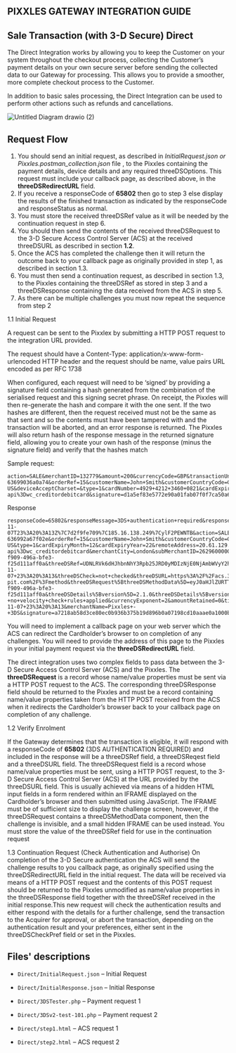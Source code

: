 
## PIXXLES GATEWAY INTEGRATION GUIDE  

## Sale Transaction (with 3-D Secure) Direct


The Direct Integration works by allowing you to keep the Customer on your system throughout the checkout process, collecting the Customer’s payment details on your own secure server before sending the collected data to our Gateway for processing. This allows you to provide a smoother, more complete checkout process to the Customer.

In addition to basic sales processing, the Direct Integration can be used to perform other actions such as refunds and cancellations.

  

![Untitled Diagram drawio (2)](https://user-images.githubusercontent.com/72015387/180981113-2dad9ffa-f365-4831-bbbd-64a942d3d5b8.png)

  

## Request Flow


1. You should send an initial request, as described in *InitialRequest.json or  Pixxles.postman_collection.json* file , to the Pixxles containing the payment details, device details and any required threeDSOptions. This request must include your callback page, as described above, in the **threeDSRedirectURL** field. 
2. If you receive a responseCode of **65802** then go to step 3 else display the results of the finished transaction as indicated by the responseCode and responseStatus as normal. 
3. You must store the received threeDSRef value as it will be needed by the continuation request in step 6. 
4. You should then send the contents of the received threeDSRequest to the 3-D Secure Access Control Server (ACS) at the received threeDSURL as described in section **1.2**. 
5. Once the ACS has completed the challenge then it will return the outcome back to your callback page as originally provided in step 1, as described in section 1.3.
6. You must then send a continuation request, as described in section 1.3, to the Pixxles containing the threeDSRef as stored in step 3 and a threeDSResponse containing the data received from the ACS in step 5. 
7.  As there can be multiple challenges you must now repeat the sequence from step 2


1.1 Initial Request

A request can be sent to the Pixxlex by submitting a HTTP POST request to the integration URL provided.
  
The request should have a Content-Type: application/x-www-form-urlencoded HTTP header and the request should be name, value pairs URL encoded as per RFC 1738

When configured, each request will need to be ‘signed’ by providing a signature field containing a hash generated from the combination of the serialised request and this signing secret phrase. On receipt, the Pixxles will then re-generate the hash and compare it with the one sent. If the two hashes are different, then the request received must not be the same as that sent and so the contents must have been tampered with and the transaction will be aborted, and an error response is returned. The Pixxles will also return hash of the response message in the returned signature field, allowing you to create your own hash of the response (minus the signature field) and verify that the hashes match

Sample request:
```plaintext
action=SALE&merchantID=132779&amount=200&currencyCode=GBP&transactionUnique=wc_order_BCJ725d5WNqFl-63699036a0a74&orderRef=15&customerName=John+Smith&customerCountryCode=GB&customerAddress=Flat+6+Primrose+Rise+347+Lavender+Road+Northampton+GB&customerCounty=&customerTown=Northampton&customerPostCode=NN17+8YG&customerEmail=test%40test.com&customerPhone=%2B442081264154&walletStore=Y&walletEnabled=Y&walletRequired=Y&deviceChannel=browser&deviceIdentity=Mozilla%2F5.0+%28Windows+NT+10.0%3B+Win64%3B+x64%29+AppleWebKit%2F537.36+%28KHTML%2C+like+Gecko%29+Chrome%2F107.0.0.0+Safari%2F537.36&deviceTimeZone=-120&deviceCapabilities=javascript&deviceScreenResolution=2752x1152x24&deviceAcceptContent=%2A%2F%2A&deviceAcceptEncoding=gzip%2C+deflate%2C+br&deviceAcceptLanguage=en-US&deviceAcceptCharset=&type=1&cardNumber=4929+4212+3460+0821&cardExpiryMonth=12&cardExpiryYear=22&cardCVV=356&remoteAddress=%3A%3A1&threeDSRedirectURL=http%3A%2F%2Flocalhost%2Fwordpress%2F%3Fwc-api%3Dwc_creditordebitcard&signature=d1a5ef83e5772e90a01fab07f0f7ca50a68a39e81c21e4fbeb91267867fc9368042410f59b68402cec4864b6f28708e2d6b6c06acaa9b1bfc69dc613344e7be0
```
Response
```plaintext
responseCode=65802&responseMessage=3DS+authentication+required&responseStatus=2&merchantCategoryCode=5965&merchantID=132779&caEnabled=N&rtsEnabled=Y&cftEnabled=N&cardCVVMandatory=Y&threeDSEnabled=Y&threeDSCheckPref=authenticated&threeDSPolicy=1&riskCheckEnabled=N&avscv2CheckEnabled=Y&addressCheckPref=matched&postcodeCheckPref=matched&cv2CheckPref=matched&surchargeEnabled=N&notifyEmailRequired=Y&customerReceiptsRequired=N&eReceiptsEnabled=N&processorType=acquirer&__wafRequestID=2022-11-07T23%3A20%3A13Z%7C7d2f9fe709%7C185.16.138.249%7CylF2PEWNTB&action=SALE&amount=200&currencyCode=826&transactionUnique=wc_order_BCJ725d5WNqFl-636992a67f02e&orderRef=15&customerName=John+Smith&customerCountryCode=GB&customerAddress=Flat+6+Primrose+Rise+347+Lavender+Road+Northampton+GB&customerTown=Northampton&customerPostCode=NN17+8YG&customerEmail=test%40test.com&customerPhone=%2B442081264154&walletStore=Y&walletEnabled=Y&walletRequired=Y&deviceChannel=browser&deviceIdentity=Mozilla%2F5.0+%28Windows+NT+10.0%3B+Win64%3B+x64%29+AppleWebKit%2F537.36+%28KHTML%2C+like+Gecko%29+Chrome%2F107.0.0.0+Safari%2F537.36&deviceTimeZone=-120&deviceCapabilities=javascript&deviceScreenResolution=2752x1152x24&deviceAcceptContent=%2A%2F%2A&deviceAcceptEncoding=gzip%2C+deflate%2C+br&deviceAcceptLanguage=en-US&type=1&cardExpiryMonth=12&cardExpiryYear=22&remoteAddress=20.61.129.8&threeDSRedirectURL=http%3A%2F%2Flocalhost%2Fwordpress%2F%3Fwc-api%3Dwc_creditordebitcard&merchantCity=London&subMerchantID=262960000011819&countryCode=826&requestorChallengeIndicator=04&facilitatorName=PIX&facilitatorID=10084515&requestID=636992ad0b96f&customerPostcode=NN17+8YG&initiator=consumer&state=received&requestMerchantID=132779&processMerchantID=132779&paymentMethod=card&cardType=Visa+Credit&cardTypeCode=VC&cardScheme=Visa&cardSchemeCode=VC&cardIssuer=BARCLAYS+BANK+UK+PLC&cardIssuerCountry=United+Kingdom&cardIssuerCountryCode=GBR&cardFlags=71237632&cardNumberMask=492942%2A%2A%2A%2A%2A%2A0821&cardNumberValid=Y&xref=22110723XY20RN13LH76KJG&cardExpiryDate=1222&threeDSVersion=2.1.0&threeDSEnrolled=Y&threeDSXID=422751f0-f909-496a-bfe3-f25d111aff0a&threeDSRef=UDNLRVk6dHJhbnNhY3Rpb25JRD0yMDIzNjE0NjAmbWVyY2hhbnRJRD0xMzI3NzkmX19saWZlX189MTY2Nzg2NTAxMw%3D%3D&transactionID=202361460&threeDSResponseCode=65802&threeDSResponseMessage=3DS+authentication+required&threeDSVETimestamp=2022-11-07+23%3A20%3A13&threeDSCheck=not+checked&threeDSURL=https%3A%2F%2Facs.3ds-pit.com%2F%3Fmethod&threeDSRequest%5BthreeDSMethodData%5D=eyJ0aHJlZURTTWV0aG9kTm90aWZpY2F0aW9uVVJMIjoiaHR0cDovL2xvY2FsaG9zdC93b3JkcHJlc3MvP3djLWFwaT13Y19jcmVkaXRvcmRlYml0Y2FyZCZ0aHJlZURTQWNzUmVzcG9uc2U9bWV0aG9kIiwidGhyZWVEU1NlcnZlclRyYW5zSUQiOiI0MjI3NTFmMC1mOTA5LTQ5NmEtYmZlMy1mMjVkMTExYWZmMGEifQ&threeDSDetails%5BtransID%5D=422751f0-f909-496a-bfe3-f25d111aff0a&threeDSDetails%5Bversion%5D=2.1.0&threeDSDetails%5Bversions%5D=2.1.0&threeDSDetails%5Bfallback%5D=N&threeDSDetails%5BissuerCountryCode%5D=826&threeDSDetails%5BacquirerCountryCode%5D=826&threeDSDetails%5Bpsd2Region%5D=Y&vcsResponseCode=0&vcsResponseMessage=Success+-+no+velocity+check+rules+applied&currencyExponent=2&amountRetained=0&timestamp=2022-11-07+23%3A20%3A13&merchantName=Pixxles+-+3DS&signature=a7218ab58d3ce80ec0b936b375b19d896b0a07198cd10aaae0a1000bdf91753e7089bdcf6ee0c9a2dbf13893c2c53b398ef9162b4809e0267c058c476e737905
```
You will need to implement a callback page on your web server which the ACS can redirect the Cardholder’s browser to on completion of any challenges. You will need to provide the address of this page to the Pixxles in your initial payment request via the **threeDSRedirectURL** field.

The direct integration uses two complex fields to pass data between the 3-D Secure Access Control Server (ACS) and the Pixxles. The **threeDSRequest** is a record whose name/value properties must be sent via a HTTP POST request to the ACS. The corresponding threeDSResponse field should be returned to the Pixxles and must be a record containing name/value properties taken from the HTTP POST received from the ACS when it redirects the Cardholder’s browser back to your callback page on completion of any challenge.

1.2 Verify Enrolment

If the Gateway determines that the transaction is eligible, it will respond with a responseCode of **65802** (3DS AUTHENTICATION REQUIRED) and included in the response will be a threeDSRef field, a threeDSReqest field and a threeDSURL field. The threeDSRequest field is a record whose name/value properties must be sent, using a HTTP POST request, to the 3-D Secure Access Control Server (ACS) at the URL provided by the 
threeDSURL field. This is usually achieved via means of a hidden HTML input fields in a form rendered within an IFRAME displayed on the Cardholder’s browser and then submitted using 
JavaScript. The IFRAME must be of sufficient size to display the challenge screen, however, if the threeDSRequest contains a threeDSMethodData component, then the challenge is invisible, and a small hidden IFRAME can be used instead. You must store the value of the threeDSRef field for use in the continuation request

1.3 Continuation Request (Check Authentication and Authorise)
On completion of the 3-D Secure authentication the ACS will send the challenge results to you callback page, as originally specified using the threeDSRedirectURL field in the initial request. The data will be received via means of a HTTP POST request and the contents of this POST request should be returned to the Pixxles unmodified as name/value properties in the threeDSResponse field together with the threeDSRef received in the initial response.This new request will check the authentication results and either respond with the details for a further challenge, send the transaction to the Acquirer for approval, or abort the transaction, depending on the authentication result and your preferences, either sent in the threeDSCheckPref field  or set in the Pixxles.
  
## Files' descriptions  

-  `Direct/InitialRequest.json` – Initial Request

-  `Direct/InitialResponse.json` – Initial Response

-  `Direct/3DSTester.php` – Payment request 1

-  `Direct/3DSv2-test-101.php` – Payment request 2

-  `Direct/step1.html` – ACS request 1

-  `Direct/step2.html` – ACS request 2

